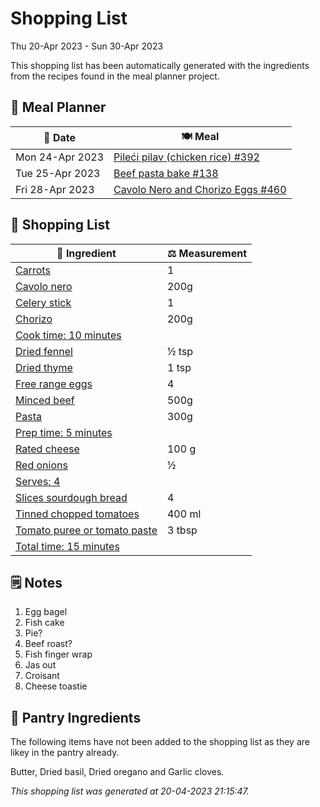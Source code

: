# Shopping List

Thu 20-Apr 2023 - Sun 30-Apr 2023

This shopping list has been automatically generated with the ingredients from the recipes found in the meal planner project.

## 📅 Meal Planner

|📅 Date| 🍽️ Meal|
|----|----|
|Mon 24-Apr 2023|[Pileći pilav (chicken rice) #392](https://github.com/jcallaghan/The-Cookbook/issues/392)|
|Tue 25-Apr 2023|[Beef pasta bake #138](https://github.com/jcallaghan/The-Cookbook/issues/138)|
|Fri 28-Apr 2023|[Cavolo Nero and Chorizo Eggs #460](https://github.com/jcallaghan/The-Cookbook/issues/460)|

## 🛒 Shopping List

| 🍌 Ingredient| ⚖️ Measurement|
|----------|-----------|
|[Carrots](https://www.sainsburys.co.uk/gol-ui/SearchResults/Carrots)|1|
|[Cavolo nero](https://www.sainsburys.co.uk/gol-ui/SearchResults/Cavolo%20nero)|200g|
|[Celery stick](https://www.sainsburys.co.uk/gol-ui/SearchResults/Celery%20stick)|1|
|[Chorizo](https://www.sainsburys.co.uk/gol-ui/SearchResults/Chorizo)|200g|
|[Cook time: 10 minutes](https://www.sainsburys.co.uk/gol-ui/SearchResults/Cook%20time:%2010%20minutes)||
|[Dried fennel](https://www.sainsburys.co.uk/gol-ui/SearchResults/Dried%20fennel)|½ tsp|
|[Dried thyme](https://www.sainsburys.co.uk/gol-ui/SearchResults/Dried%20thyme)|1 tsp|
|[Free range eggs](https://www.sainsburys.co.uk/gol-ui/SearchResults/Free%20range%20eggs)|4|
|[Minced beef](https://www.sainsburys.co.uk/gol-ui/SearchResults/Minced%20beef)|500g|
|[Pasta](https://www.sainsburys.co.uk/gol-ui/SearchResults/Pasta)|300g|
|[Prep time: 5 minutes](https://www.sainsburys.co.uk/gol-ui/SearchResults/Prep%20time:%205%20minutes)||
|[Rated cheese](https://www.sainsburys.co.uk/gol-ui/SearchResults/Rated%20cheese)|100 g|
|[Red onions](https://www.sainsburys.co.uk/gol-ui/SearchResults/Red%20onions)|½|
|[Serves: 4](https://www.sainsburys.co.uk/gol-ui/SearchResults/Serves:%204)||
|[Slices sourdough bread](https://www.sainsburys.co.uk/gol-ui/SearchResults/Slices%20sourdough%20bread)|4|
|[Tinned chopped tomatoes](https://www.sainsburys.co.uk/gol-ui/SearchResults/Tinned%20chopped%20tomatoes)|400 ml|
|[Tomato puree or tomato paste](https://www.sainsburys.co.uk/gol-ui/SearchResults/Tomato%20puree%20or%20tomato%20paste)|3 tbsp|
|[Total time: 15 minutes](https://www.sainsburys.co.uk/gol-ui/SearchResults/Total%20time:%2015%20minutes)||

## 🗒️ Notes

1. Egg bagel
1. Fish cake
1. Pie?
1. Beef roast?
1. Fish finger wrap
1. Jas out
1. Croisant
1. Cheese toastie

## 🏪 Pantry Ingredients

The following items have not been added to the shopping list as they are likey in the pantry already.

Butter, Dried basil, Dried oregano and Garlic cloves.


_This shopping list was generated at 20-04-2023 21:15:47._